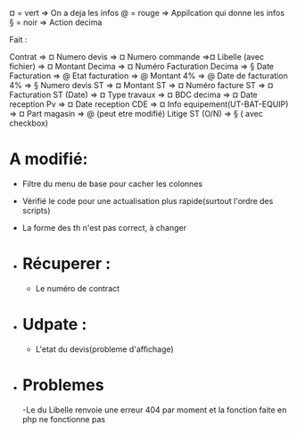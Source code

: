 ¤ = vert => On a deja les infos 
@ = rouge => Appilcation qui donne les infos
§ = noir => Action decima

Fait :

Contrat => ¤
Numero devis => ¤
Numero commande =>¤ 
Libelle (avec fichier) => ¤
Montant Decima => ¤
Numéro Facturation Decima => §
Date Facturation => @
Etat facturation => @
Montant 4% => @
Date de facturation 4% => §
Numero devis ST => ¤
Montant ST => ¤
Numéro facture ST => ¤
Facturation ST (Date) => ¤
Type travaux => ¤
BDC decima => ¤
Date reception Pv => ¤
Date reception CDE => ¤
Info equipement(UT-BAT-EQUIP) => ¤
Part magasin => @ (peut etre modifié)
Litige ST (O/N) => § ( avec checkbox)

# A modifié:
-   Filtre du menu de base pour cacher les colonnes 
-   Vérifié le code pour une actualisation plus rapide(surtout l'ordre des scripts)
-   La forme des th n'est pas correct, à changer

- # Récuperer :
    -   Le numéro de contract

- # Udpate :    
    - L'etat du devis(probleme d'affichage)

- # Problemes

    -Le <a> du Libelle renvoie une erreur 404 par moment et la fonction faite en php ne fonctionne pas
